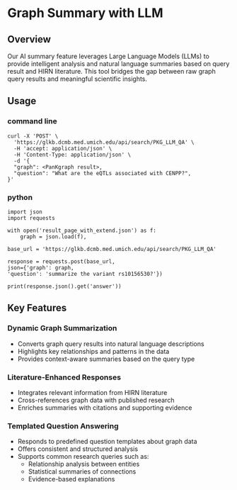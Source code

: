 # Graph Summary with LLM

## Overview
Our AI summary feature leverages Large Language Models (LLMs) to provide intelligent analysis and natural language summaries based on query result and HIRN literature. This tool bridges the gap between raw graph query results and meaningful scientific insights.

## Usage

### command line
```
curl -X 'POST' \
  'https://glkb.dcmb.med.umich.edu/api/search/PKG_LLM_QA' \
  -H 'accept: application/json' \
  -H 'Content-Type: application/json' \
  -d '{
  "graph": <PanKgraph result>,
  "question": "What are the eQTLs associated with CENPP?",
}'
```

### python
```
import json
import requests

with open('result_page_with_extend.json') as f:
    graph = json.load(f),

base_url = 'https://glkb.dcmb.med.umich.edu/api/search/PKG_LLM_QA'

response = requests.post(base_url,
json={'graph': graph,
'question': 'summarize the variant rs10156530?'})

print(response.json().get('answer'))
```

## Key Features

### Dynamic Graph Summarization
- Converts graph query results into natural language descriptions
- Highlights key relationships and patterns in the data
- Provides context-aware summaries based on the query type

### Literature-Enhanced Responses
- Integrates relevant information from HIRN literature
- Cross-references graph data with published research
- Enriches summaries with citations and supporting evidence

### Templated Question Answering
- Responds to predefined question templates about graph data
- Offers consistent and structured analysis
- Supports common research queries such as:
  - Relationship analysis between entities
  - Statistical summaries of connections
  - Evidence-based explanations
